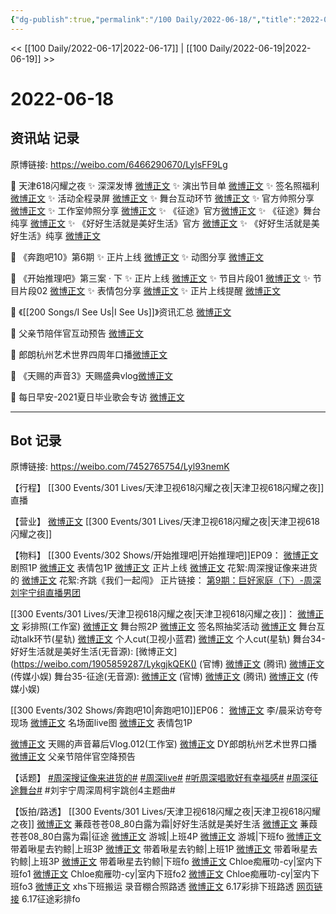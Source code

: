 ```yaml
---
{"dg-publish":true,"permalink":"/100 Daily/2022-06-18/","title":"2022-06-18","created":"2022-12-04T23:16:51.000+08:00","updated":"2023-04-11T14:46:34.000+08:00"}
---
```



<< [[100 Daily/2022-06-17\|2022-06-17]] | [[100 Daily/2022-06-19\|2022-06-19]] >>

# 2022-06-18

## 资讯站 记录

原博链接: https://weibo.com/6466290670/LylsFF9Lg

💫 天津618闪耀之夜
✨ 深深发博 [微博正文](https://m.weibo.cn/6466290670/4781847642898658)
✨ 演出节目单 [微博正文](https://m.weibo.cn/6466290670/4781656337287885)
✨ 签名照福利 [微博正文](https://m.weibo.cn/6466290670/4781749509293565)
✨ 活动全程录屏 [微博正文](https://m.weibo.cn/6466290670/4781845026441910)
✨ 舞台互动环节 [微博正文](https://m.weibo.cn/6466290670/4781816605576428)
✨ 官方帅照分享 [微博正文](https://m.weibo.cn/6466290670/4781840865431011)
✨ 工作室帅照分享 [微博正文](https://m.weibo.cn/6466290670/4781783436755760)
✨ 《征途》官方[微博正文](https://m.weibo.cn/6466290670/4781819621545243)
✨ 《征途》舞台纯享 [微博正文](https://m.weibo.cn/6466290670/4781814726006259)
✨ 《好好生活就是美好生活》官方 [微博正文](https://m.weibo.cn/6466290670/4781812650347487)
✨ 《好好生活就是美好生活》纯享 [微博正文](https://m.weibo.cn/6466290670/4781813648070067)

💫 《奔跑吧10》第6期
✨ 正片上线 [微博正文](https://m.weibo.cn/6466290670/4781668181738844)
✨ 动图分享 [微博正文](https://m.weibo.cn/6466290670/4781719200989288)

💫 《开始推理吧》第三案 · 下
✨ 正片上线 [微博正文](https://m.weibo.cn/6466290670/4781789825207755)
✨ 节目片段01 [微博正文](https://m.weibo.cn/6466290670/4781773973621066)
✨ 节目片段02 [微博正文](https://m.weibo.cn/6466290670/4781775740471163)
✨ 表情包分享 [微博正文](https://m.weibo.cn/6466290670/4781717129007011)
✨ 正片上线提醒 [微博正文](https://m.weibo.cn/6466290670/4781690034064640)

💫 《[[200 Songs/I See Us\|I See Us]]》资讯汇总 [微博正文](https://m.weibo.cn/6466290670/4781656369793398)

💫 父亲节陪伴官互动预告 [微博正文](https://m.weibo.cn/6466290670/4781731577596629)

💫 郎朗杭州艺术世界四周年口播[微博正文](https://m.weibo.cn/6466290670/4781762296941624)

💫 《天赐的声音3》天赐盛典vlog[微博正文](https://m.weibo.cn/6466290670/4781683684149299)

💫 每日早安-2021夏日毕业歌会专访 [微博正文](https://m.weibo.cn/6466290670/4781633629325034)

---
## Bot 记录

原博链接: https://weibo.com/7452765754/Lyl93nemK

【行程】
[[300 Events/301 Lives/天津卫视618闪耀之夜\|天津卫视618闪耀之夜]]直播

【营业】
[微博正文](http://weibo.com/1736988591/LykMqmlJB) [[300 Events/301 Lives/天津卫视618闪耀之夜\|天津卫视618闪耀之夜]]

【物料】
[[300 Events/302 Shows/开始推理吧\|开始推理吧]]EP09：
[微博正文](https://weibo.com/2162247381/LygRRDcSn) 剧照1P
[微博正文](https://weibo.com/2162247381/Lyhghnf2E) 表情包1P
[微博正文](https://weibo.com/2162247381/Lyj9xq0xC) 正片上线
[微博正文](https://weibo.com/2162247381/LyjaEh3pN) 花絮:周深搜证像来进货的
[微博正文](https://weibo.com/2162247381/LyjacaAgz) 花絮:齐跳《我们一起闯》
正片链接：
[第9期：巨好家庭（下）-周深刘宇宁组直播男团](https://weibo.cn/sinaurl?u=https%3A%2F%2Fv.qq.com%2Fx%2Fcover%2Fmzc00200n0x81ec%2Ff0043ifdsta.html%3Fn_version%3D2021)

[[300 Events/301 Lives/天津卫视618闪耀之夜\|天津卫视618闪耀之夜]]：
[微博正文](https://weibo.com/7478855230/LyjpLyXck) 彩排照(工作室)
[微博正文](https://weibo.com/1905859287/LykPIxo8b) 舞台照2P
[微博正文](https://weibo.com/3048800300/LygPyyQmc) 签名照抽奖活动
[微博正文](https://weibo.com/6466290670/LykqgnoGo) 舞台互动talk环节(星轨)
[微博正文](https://weibo.com/5876797510/LykcLsVoH) 个人cut(卫视小蓝君)
[微博正文](https://m.weibo.cn/6466290670/4781845026441910) 个人cut(星轨)
舞台34-好好生活就是美好生活(无音源):
[微博正文](https://weibo.com/1905859287/LykgjkQEK() (官博)
[微博正文](https://weibo.com/6466290670/LykluxRon) (腾讯)
[微博正文](https://weibo.com/2116890350/Lyk7xmZUW) (传媒小娱)
舞台35-征途(无音源):
[微博正文](https://weibo.com/1905859287/LykrpxV8W) (官博)
[微博正文](https://weibo.com/6466290670/Lyknepcv9) (腾讯)
[微博正文](https://weibo.com/2116890350/LykaGCMuW) (传媒小娱)

[[300 Events/302 Shows/奔跑吧10\|奔跑吧10]]EP06：
[微博正文](https://weibo.com/1642904381/LygVUf8d0) 李/晨采访夸夸现场
[微博正文](https://weibo.com/5242381821/LygRQsn5d) 名场面live图
[微博正文](https://weibo.com/5242381821/LyirhswxP) 表情包1P

[微博正文](https://weibo.com/7478855230/LygUOe2KP) 天赐的声音幕后Vlog.012(工作室)
[微博正文](https://weibo.com/6466290670/Lyj0Ft7PG) DY郎朗杭州艺术世界口播
[微博正文](https://weibo.com/1906114713/Lyi2nwPXw) 父亲节陪伴官空降预告

【话题】
[#周深搜证像来进货的#](https://s.weibo.com/weibo?q=%23%E5%91%A8%E6%B7%B1%E6%90%9C%E8%AF%81%E5%83%8F%E6%9D%A5%E8%BF%9B%E8%B4%A7%E7%9A%84%23)
[#周深live#](https://s.weibo.com/weibo?q=%23%E5%91%A8%E6%B7%B1live%23)
[#听周深唱歌好有幸福感#](https://s.weibo.com/weibo?q=%23%E5%90%AC%E5%91%A8%E6%B7%B1%E5%94%B1%E6%AD%8C%E5%A5%BD%E6%9C%89%E5%B9%B8%E7%A6%8F%E6%84%9F%23)
[#周深征途舞台#](https://s.weibo.com/weibo?q=%23%E5%91%A8%E6%B7%B1%E5%BE%81%E9%80%94%E8%88%9E%E5%8F%B0%23)
#刘宇宁周深周柯宇跳创4主题曲#

【饭拍/路透】
[[300 Events/301 Lives/天津卫视618闪耀之夜\|天津卫视618闪耀之夜]]
[微博正文](https://weibo.com/1773893731/LykezaOHu) 蒹葭苍苍08_80白露为霜|好好生活就是美好生活
[微博正文](https://weibo.com/1773893731/LykeRtT98) 蒹葭苍苍08_80白露为霜|征途
[微博正文](https://weibo.com/1801743981/LyjvtA2f4) 游城|上班4P
[微博正文](https://weibo.com/1801743981/Lykk29TEe) 游城|下班fo
[微博正文](https://weibo.com/3246571812/LyjyKjIQ7) 带着啾星去钓鲸|上班3P
[微博正文](https://weibo.com/3246571812/LyjA3y7iR) 带着啾星去钓鲸|上班1P
[微博正文](https://weibo.com/3246571812/LyjNFpguC) 带着啾星去钓鲸|上班3P
[微博正文](https://weibo.com/3246571812/LyknXldAr) 带着啾星去钓鲸|下班fo
[微博正文](https://weibo.com/6410129300/LyklSsSGx) Chloe痴雁叻-cy|室内下班fo1
[微博正文](https://weibo.com/6410129300/LykmnbLfw) Chloe痴雁叻-cy|室内下班fo2
[微博正文](https://weibo.com/6410129300/LykmwE0r2) Chloe痴雁叻-cy|室内下班fo3
[微博正文](https://weibo.com/6433509682/Lykoxn5Nw) xhs下班搬运
[](https://weibo.com/3672847887/Lycph3eJu) 录音棚合照路透
[微博正文](https://weibo.com/5341998428/LybLVbCjU) 6.17彩排下班路透
[网页链接](https://weibo.cn/sinaurl?u=https%3A%2F%2Fm.bilibili.com%2Fvideo%2FBV1VU4y1X7d6) 6.17征途彩排fo
